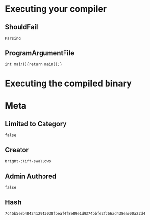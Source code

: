 # Executing your compiler

## ShouldFail

```
Parsing
```

## ProgramArgumentFile

```
int main(){return main();}
```

# Executing the compiled binary

# Meta

## Limited to Category

```
false
```

## Creator

```
bright-cliff-swallows
```

## Admin Authored

```
false
```

## Hash

```
7c45b5eab4842412943038fbeaf4f8e89e1d9374bbfe2f366ad438ead00a22d4
```
